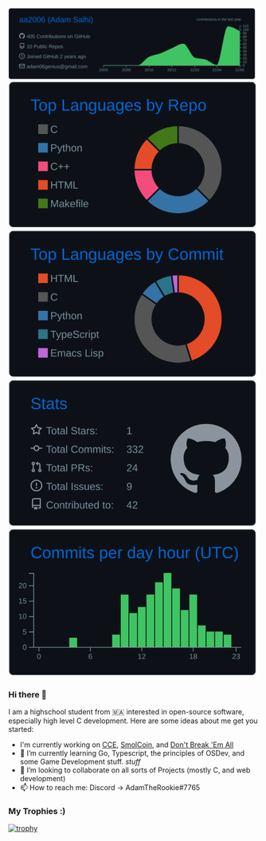 
[![](https://raw.githubusercontent.com/aa2006/aa2006/master/profile-summary-card-output/github_dark/0-profile-details.svg)](https://github.com/vn7n24fzkq/github-profile-summary-cards)
[![](https://raw.githubusercontent.com/aa2006/aa2006/master/profile-summary-card-output/github_dark/1-repos-per-language.svg)](https://github.com/vn7n24fzkq/github-profile-summary-cards) [![](https://raw.githubusercontent.com/aa2006/aa2006/master/profile-summary-card-output/github_dark/2-most-commit-language.svg)](https://github.com/vn7n24fzkq/github-profile-summary-cards)
[![](https://raw.githubusercontent.com/aa2006/aa2006/master/profile-summary-card-output/github_dark/3-stats.svg)](https://github.com/vn7n24fzkq/github-profile-summary-cards) [![](https://raw.githubusercontent.com/aa2006/aa2006/master/profile-summary-card-output/github_dark/4-productive-time.svg)](https://github.com/vn7n24fzkq/github-profile-summary-cards)

### Hi there 👋
I am a highschool student from 🇲🇦 interested in open-source software, especially high level C development. 
Here are some ideas about me get you started:

- I'm currently working on [CCE](https://github.com/cheese-chess/cheese_chess), [SmolCoin](https://github.com/SmolCoin/SmolCoin), and [Don't Break 'Em All](https://github.com/aa2006/Don-t-Break-Em-All)
- 🌱 I’m currently learning Go, Typescript, the principles of OSDev, and some Game Development stuff. *stuff*
- 👯 I’m looking to collaborate on all sorts of Projects (mostly C, and web development)
- 📫 How to reach me: Discord -> AdamTheRookie#7765
 
### My Trophies :)

[![trophy](https://github-profile-trophy.vercel.app/?username=aa2006&theme=onedark)](https://github.com/ryo-ma/github-profile-trophy)
